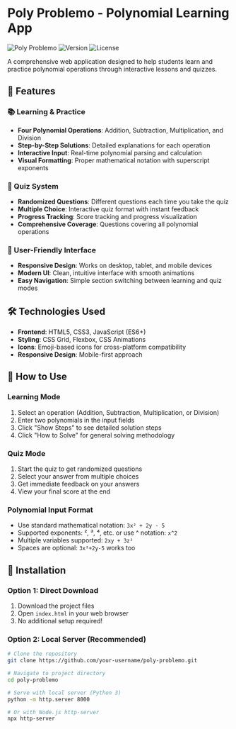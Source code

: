 # Poly Problemo - Polynomial Learning App

![Poly Problemo](https://img.shields.io/badge/Polynomial-Learning%20App-blue)
![Version](https://img.shields.io/badge/Version-1.0.0-green)
![License](https://img.shields.io/badge/License-MIT-yellow)

A comprehensive web application designed to help students learn and practice polynomial operations through interactive lessons and quizzes.

## 🚀 Features

### 📚 Learning & Practice
- **Four Polynomial Operations**: Addition, Subtraction, Multiplication, and Division
- **Step-by-Step Solutions**: Detailed explanations for each operation
- **Interactive Input**: Real-time polynomial parsing and calculation
- **Visual Formatting**: Proper mathematical notation with superscript exponents

### 🧠 Quiz System
- **Randomized Questions**: Different questions each time you take the quiz
- **Multiple Choice**: Interactive quiz format with instant feedback
- **Progress Tracking**: Score tracking and progress visualization
- **Comprehensive Coverage**: Questions covering all polynomial operations

### 🎨 User-Friendly Interface
- **Responsive Design**: Works on desktop, tablet, and mobile devices
- **Modern UI**: Clean, intuitive interface with smooth animations
- **Easy Navigation**: Simple section switching between learning and quiz modes

## 🛠️ Technologies Used

- **Frontend**: HTML5, CSS3, JavaScript (ES6+)
- **Styling**: CSS Grid, Flexbox, CSS Animations
- **Icons**: Emoji-based icons for cross-platform compatibility
- **Responsive Design**: Mobile-first approach

## 📖 How to Use

### Learning Mode
1. Select an operation (Addition, Subtraction, Multiplication, or Division)
2. Enter two polynomials in the input fields
3. Click "Show Steps" to see detailed solution steps
4. Click "How to Solve" for general solving methodology

### Quiz Mode
1. Start the quiz to get randomized questions
2. Select your answer from multiple choices
3. Get immediate feedback on your answers
4. View your final score at the end

### Polynomial Input Format
- Use standard mathematical notation: `3x² + 2y - 5`
- Supported exponents: ², ³, ⁴, etc. or use ^ notation: `x^2`
- Multiple variables supported: `2xy + 3z²`
- Spaces are optional: `3x²+2y-5` works too

## 🚀 Installation

### Option 1: Direct Download
1. Download the project files
2. Open `index.html` in your web browser
3. No additional setup required!

### Option 2: Local Server (Recommended)
```bash
# Clone the repository
git clone https://github.com/your-username/poly-problemo.git

# Navigate to project directory
cd poly-problemo

# Serve with local server (Python 3)
python -m http.server 8000

# Or with Node.js http-server
npx http-server
